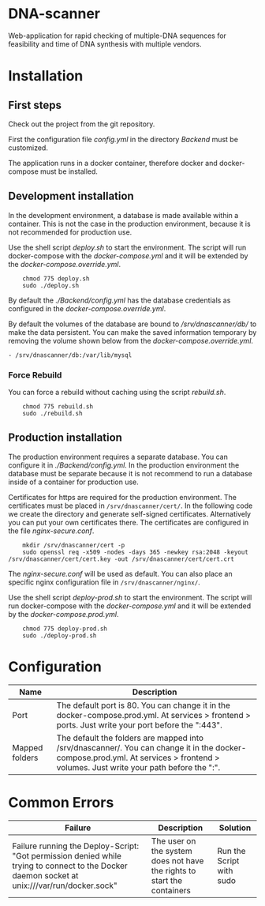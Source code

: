 # DNA-scanner

Web-application for rapid checking of multiple-DNA sequences for feasibility and time of DNA synthesis with multiple vendors.

# Installation

## First steps

Check out the project from the git repository.

First the configuration file _config.yml_ in the directory _Backend_ must be customized.

The application runs in a docker container, therefore docker and docker-compose must be installed.

## Development installation

In the development environment, a database is made available within a container. This is not the case in the production environment, because it is not recommended for production use.

Use the shell script _deploy.sh_ to start the environment. The script will run docker-compose with the _docker-compose.yml_ and it will be extended by the _docker-compose.override.yml_.

```
    chmod 775 deploy.sh
    sudo ./deploy.sh
```

By default the _./Backend/config.yml_ has the database credentials as configured in the _docker-compose.override.yml_.

By default the volumes of the database are bound to _/srv/dnascanner/db/_ to make the data persistent. You can make the saved information temporary by removing the volume shown below from the _docker-compose.override.yml_.

`- /srv/dnascanner/db:/var/lib/mysql`

### Force Rebuild

You can force a rebuild without caching using the script _rebuild.sh_.

```
    chmod 775 rebuild.sh
    sudo ./rebuild.sh
```

## Production installation

The production environment requires a separate database. You can configure it in _./Backend/config.yml_. In the production environment the database must be separate because it is not recommend to run a database inside of a container for production use.

Certificates for https are required for the production environment. The certificates must be placed in `/srv/dnascanner/cert/`. In the following code we create the directory and generate self-signed certificates. Alternatively you can put your own certificates there. The certificates are configured in the file _nginx-secure.conf_.

```
    mkdir /srv/dnascanner/cert -p
    sudo openssl req -x509 -nodes -days 365 -newkey rsa:2048 -keyout /srv/dnascanner/cert/cert.key -out /srv/dnascanner/cert/cert.crt
```

The _nginx-secure.conf_ will be used as default. You can also place an specific nginx configuration file in `/srv/dnascanner/nginx/`.

Use the shell script _deploy-prod.sh_ to start the environment. The script will run docker-compose with the _docker-compose.yml_ and it will be extended by the _docker-compose.prod.yml_.

```
    chmod 775 deploy-prod.sh
    sudo ./deploy-prod.sh
```

# Configuration

Name           | Description
-------------- | ----------------------------------------------------------------------------------------------------------------------------------------------------------------------------------
Port           | The default port is 80\. You can change it in the docker-compose.prod.yml. At services > frontend > ports. Just write your port before the ":443".
Mapped folders | The default the folders are mapped into /srv/dnascanner/. You can change it in the docker-compose.prod.yml. At services > frontend > volumes. Just write your path before the ":".

# Common Errors

Failure                                                                                                                                       | Description                                                             | Solution
--------------------------------------------------------------------------------------------------------------------------------------------- | ----------------------------------------------------------------------- | ------------------------
Failure running the Deploy-Script: "Got permission denied while trying to connect to the Docker daemon socket at unix:///var/run/docker.sock" | The user on the system does not have the rights to start the containers | Run the Script with sudo
